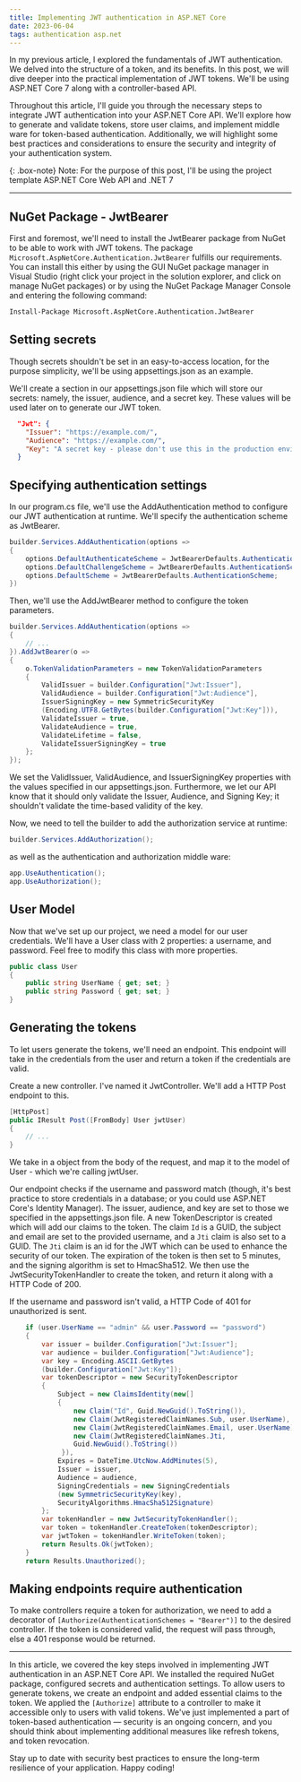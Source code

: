 ```yaml
---
title: Implementing JWT authentication in ASP.NET Core
date: 2023-06-04
tags: authentication asp.net
---
```


In my previous article, I explored the fundamentals of JWT authentication. We delved into the structure of a token, and its benefits.
In this post, we will dive deeper into the practical implementation of JWT tokens. We'll be using ASP.NET Core 7 along with a controller-based API.

Throughout this article, I'll guide you through the necessary steps to integrate JWT authentication into your ASP.NET Core API. We'll explore how to generate and validate tokens, store user claims, and implement middle ware for token-based authentication. Additionally, we will highlight some best practices and considerations to ensure the security and integrity of your authentication system.

{: .box-note}
Note: For the purpose of this post, I'll be using the project template ASP.NET Core Web API and .NET 7

---

## NuGet Package - JwtBearer

First and foremost, we'll need to install the JwtBearer package from NuGet to be able to work with JWT tokens.
The package `Microsoft.AspNetCore.Authentication.JwtBearer` fulfills our requirements. You can install this either by using the GUI NuGet package manager in Visual Studio (right click your project in the solution explorer, and click on manage NuGet packages) or by using the NuGet Package Manager Console and entering the following command:

```ps
Install-Package Microsoft.AspNetCore.Authentication.JwtBearer
```

## Setting secrets

Though secrets shouldn't be set in an easy-to-access location, for the purpose simplicity, we'll be using appsettings.json as an example.

We'll create a section in our appsettings.json file which will store our secrets: namely, the issuer, audience, and a secret key. These values will be used later on to generate our JWT token.

```json
  "Jwt": {
    "Issuer": "https://example.com/",
    "Audience": "https://example.com/",
    "Key": "A secret key - please don't use this in the production environment"
  }
```

## Specifying authentication settings

In our program.cs file, we'll use the AddAuthentication method to configure our JWT authentication at runtime. We'll specify the authentication scheme as JwtBearer.

```cs
builder.Services.AddAuthentication(options =>
{
    options.DefaultAuthenticateScheme = JwtBearerDefaults.AuthenticationScheme;
    options.DefaultChallengeScheme = JwtBearerDefaults.AuthenticationScheme;
    options.DefaultScheme = JwtBearerDefaults.AuthenticationScheme;
})
```

Then, we'll use the AddJwtBearer method to configure the token parameters.

```cs
builder.Services.AddAuthentication(options =>
{
    // ...
}).AddJwtBearer(o =>
{
    o.TokenValidationParameters = new TokenValidationParameters
    {
        ValidIssuer = builder.Configuration["Jwt:Issuer"],
        ValidAudience = builder.Configuration["Jwt:Audience"],
        IssuerSigningKey = new SymmetricSecurityKey
        (Encoding.UTF8.GetBytes(builder.Configuration["Jwt:Key"])),
        ValidateIssuer = true,
        ValidateAudience = true,
        ValidateLifetime = false,
        ValidateIssuerSigningKey = true
    };
});
```

We set the ValidIssuer, ValidAudience, and IssuerSigningKey properties with the values specified in our appsettings.json. Furthermore, we let our API know that it should only validate the Issuer, Audience, and Signing Key; it shouldn't validate the time-based validity of the key.

Now, we need to tell the builder to add the authorization service at runtime:

```cs
builder.Services.AddAuthorization();
```

as well as the authentication and authorization middle ware:

```cs
app.UseAuthentication();
app.UseAuthorization();
```

## User Model

Now that we've set up our project, we need a model for our user credentials. We'll have a User class with 2 properties: a username, and password. Feel free to modify this class with more properties.

```cs
public class User
{
    public string UserName { get; set; }
    public string Password { get; set; }
}
```

## Generating the tokens

To let users generate the tokens, we'll need an endpoint. This endpoint will take in the credentials from the user and return a token if the credentials are valid.

Create a new controller. I've named it JwtController. We'll add a HTTP Post endpoint to this.

```csharp
[HttpPost]
public IResult Post([FromBody] User jwtUser)
{
    // ...
}
```

We take in a object from the body of the request, and map it to the model of User - which we're calling jwtUser.

Our endpoint checks if the username and password match (though, it's best practice to store credentials in a database; or you could use ASP.NET Core's Identity Manager). The issuer, audience, and key are set to those we specified in the appsettings.json file. A new TokenDescriptor is created which will add our claims to the token. The claim `Id` is a GUID, the subject and email are set to the provided username, and a `Jti` claim is also set to a GUID. The `Jti` claim is an id for the JWT which can be used to enhance the security of our token. The expiration of the token is then set to 5 minutes, and the signing algorithm is set to HmacSha512. We then use the JwtSecurityTokenHandler to create the token, and return it along with a HTTP Code of 200.

If the username and password isn't valid, a HTTP Code of 401 for unauthorized is sent.

```csharp
    if (user.UserName == "admin" && user.Password == "password")
    {
        var issuer = builder.Configuration["Jwt:Issuer"];
        var audience = builder.Configuration["Jwt:Audience"];
        var key = Encoding.ASCII.GetBytes
        (builder.Configuration["Jwt:Key"]);
        var tokenDescriptor = new SecurityTokenDescriptor
        {
            Subject = new ClaimsIdentity(new[]
            {
                new Claim("Id", Guid.NewGuid().ToString()),
                new Claim(JwtRegisteredClaimNames.Sub, user.UserName),
                new Claim(JwtRegisteredClaimNames.Email, user.UserName),
                new Claim(JwtRegisteredClaimNames.Jti,
                Guid.NewGuid().ToString())
             }),
            Expires = DateTime.UtcNow.AddMinutes(5),
            Issuer = issuer,
            Audience = audience,
            SigningCredentials = new SigningCredentials
            (new SymmetricSecurityKey(key),
            SecurityAlgorithms.HmacSha512Signature)
        };
        var tokenHandler = new JwtSecurityTokenHandler();
        var token = tokenHandler.CreateToken(tokenDescriptor);
        var jwtToken = tokenHandler.WriteToken(token);
        return Results.Ok(jwtToken);
    }
    return Results.Unauthorized();
```

## Making endpoints require authentication

To make controllers require a token for authorization, we need to add a decorator of `[Authorize(AuthenticationSchemes = "Bearer")]` to the desired controller. If the token is considered valid, the request will pass through, else a 401 response would be returned.

---

In this article, we covered the key steps involved in implementing JWT authentication in an ASP.NET Core API. We installed the required NuGet package, configured secrets and authentication settings. To allow users to generate tokens, we create an endpoint and added essential claims to the token. We applied the `[Authorize]` attribute to a controller to make it accessible only to users with valid tokens.
We've just implemented a part of token-based authentication — security is an ongoing concern, and you should think about implementing additional measures like refresh tokens, and token revocation.

Stay up to date with security best practices to ensure the long-term resilience of your application. Happy coding!